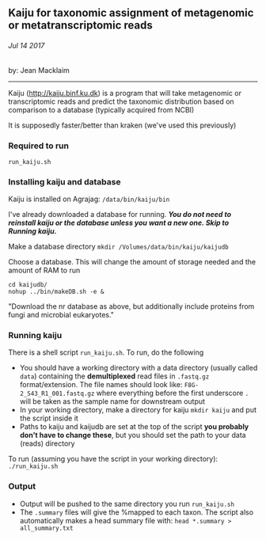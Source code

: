 ## Kaiju for taxonomic assignment of metagenomic or metatranscriptomic reads

###### Jul 14 2017
by: Jean Macklaim

---

Kaiju (http://kaiju.binf.ku.dk) is a program that will take metagenomic or transcriptomic reads and predict the taxonomic distribution based on comparison to a database (typically acquired from NCBI)

It is supposedly faster/better than kraken (we've used this previously)

### Required to run
`run_kaiju.sh`

### Installing kaiju and database
Kaiju is installed on Agrajag:
`/data/bin/kaiju/bin`

I've already downloaded a database for running. **_You do not need to reinstall kaiju or the database unless you want a new one. Skip to Running kaiju._**

Make a database directory
`mkdir /Volumes/data/bin/kaiju/kaijudb`

Choose a database. This will change the amount of storage needed and the amount of RAM to run

```
cd kaijudb/
nohup ../bin/makeDB.sh -e &
```
"Download the nr database as above, but additionally include proteins from fungi and microbial eukaryotes."

### Running kaiju
There is a shell script `run_kaiju.sh`. To run, do the following
- You should have a working directory with a data directory (usually called `data`) containing the **demultiplexed** read files in `.fastq.gz` format/extension. The file names should look like: `F8G-2_S43_R1_001.fastq.gz` where everything before the first underscore `.` will be taken as the sample name for downstream output
- In your working directory, make a directory for kaiju `mkdir kaiju` and put the script inside it
- Paths to kaiju and kaijudb are set at the top of the script **you probably don't have to change these**, but you should set the path to your data (reads) directory


To run (assuming you have the script in your working directory):
`./run_kaiju.sh`

### Output
- Output will be pushed to the same directory you run `run_kaiju.sh`
- The `.summary` files will give the %mapped to each taxon. The script also automatically makes a head summary file with: `head *.summary > all_summary.txt`
